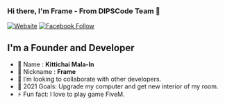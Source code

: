 ### Hi there, I'm Frame - From DIPSCode Team 👋

[![Website](https://img.shields.io/badge/Discord-7289DA?style=for-the-badge&logo=discord&logoColor=white)](https://discord.gg/jTmpeQNBxH)
[![Facebook Follow](https://img.shields.io/badge/Facebook-1877F2?style=for-the-badge&logo=facebook&logoColor=white)](https://facebook.com/framexfosho)

## I'm a Founder and Developer
- 🔭 Name : **Kittichai Mala-In**
- 🌱 Nickname : **Frame**
- 👯 I’m looking to collaborate with other developers.
- 🥅 2021 Goals: Upgrade my computer and get new interior of my room.
- ⚡ Fun fact: I love to play game FiveM.

